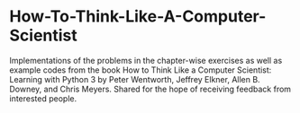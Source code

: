 # How-To-Think-Like-A-Computer-Scientist
Implementations of the problems in the chapter-wise exercises as well as example codes from the book How to Think Like a Computer Scientist: Learning with Python 3 by Peter Wentworth, Jeffrey Elkner, Allen B. Downey, and Chris Meyers. Shared for the hope of receiving feedback from interested people.
